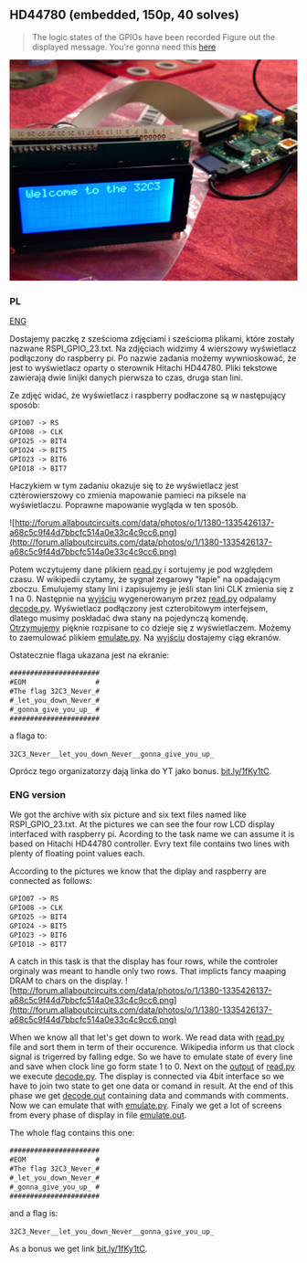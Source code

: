 ## HD44780 (embedded, 150p, 40 solves)

> The logic states of the GPIOs have been recorded Figure out the displayed message. You're gonna need this [here](./hd44780.tgz)

![1.jpg](1.jpg)

### PL
[ENG](#eng-version)

Dostajemy paczkę z sześcioma zdjęciami i sześcioma plikami, które zostały nazwane RSPI_GPIO_23.txt. Na zdjęciach widzimy 4 wierszowy
wyświetlacz podłączony do raspberry pi. Po nazwie zadania możemy wywnioskować, że jest to wyświetlacz oparty o sterownik Hitachi HD44780.
Pliki tekstowe zawierają dwie linijki danych pierwsza to czas, druga stan lini.

Ze zdjęć widać, że wyświetlacz i raspberry podłaczone są w następujący sposób:

```
GPIO07 -> RS
GPIO08 -> CLK
GPIO25 -> BIT4
GPIO24 -> BIT5
GPIO23 -> BIT6
GPIO18 -> BIT7
```

Haczykiem w tym zadaniu okazuje się to że wyświetlacz jest czterowierszowy co zmienia mapowanie pamieci na piksele na wyświetlaczu.
Poprawne mapowanie wygląda w ten sposób.

![http://forum.allaboutcircuits.com/data/photos/o/1/1380-1335426137-a68c5c9f44d7bbcfc514a0e33c4c9cc6.png](http://forum.allaboutcircuits.com/data/photos/o/1/1380-1335426137-a68c5c9f44d7bbcfc514a0e33c4c9cc6.png)

Potem wczytujemy dane plikiem [read.py](./read.py) i sortujemy je pod względem czasu. W wikipedii czytamy, że sygnał zegarowy
"łapie" na opadającym zboczu. Emulujemy stany lini i zapisujemy je jeśli stan lini CLK zmienia się z 1 na 0.
Następnie na [wyjściu](./read.out) wygenerowanym przez [read.py](./read.py) odpalamy [decode.py](./decode.py). Wyświetlacz podłączony jest czterobitowym
interfejsem, dlatego musimy poskładać dwa stany na pojedynczą komendę. [Otrzymujemy](./decode.out) pięknie rozpisane to co dzieje się z wyświetlaczem.
Możemy to zaemulować plikiem [emulate.py](./emulate.py). Na [wyjściu](./emulate.out) dostajemy ciąg ekranów.


Ostatecznie flaga ukazana jest na ekranie:
```
######################
#EOM                 #
#The flag 32C3_Never_#
#_let_you_down_Never_#
#_gonna_give_you_up_ #
######################
```

a flaga to:

`32C3_Never__let_you_down_Never__gonna_give_you_up_`

Oprócz tego organizatorzy dają linka do YT jako bonus. [bit.ly/1fKy1tC](http://bit.ly/1fKy1tC).


### ENG version
We got the archive with six picture and six text files named like RSPI_GPIO_23.txt. At the pictures we can see the four row
LCD display interfaced with raspberry pi. Acording to the task name we can assume it is based on Hitachi HD44780 controller.
Evry text file contains two lines with plenty of floating point values each.

According to the pictures we know that the diplay and raspberry are connected as follows:
```
GPIO07 -> RS
GPIO08 -> CLK
GPIO25 -> BIT4
GPIO24 -> BIT5
GPIO23 -> BIT6
GPIO18 -> BIT7
```

A catch in this task is that the display has four rows, while the controler orginaly was meant to handle only two rows.
That implicts fancy maaping DRAM to chars on the display.
![http://forum.allaboutcircuits.com/data/photos/o/1/1380-1335426137-a68c5c9f44d7bbcfc514a0e33c4c9cc6.png](http://forum.allaboutcircuits.com/data/photos/o/1/1380-1335426137-a68c5c9f44d7bbcfc514a0e33c4c9cc6.png)

When we know all that let's get down to work. We read data with [read.py](./read.py) file and sort them in term of their occurence.
Wikipedia inform us that clock signal is trigerred by falling edge. So we have to emulate state of every line and save when
clock line go form state 1 to 0. Next on the [output](./read.out) of [read.py](./read.py) we execute [decode.py](./decode.py).
The display is connected via 4bit interface so we have to join two state to get one data or comand in result. At the end of
this phase we get [decode.out](./decode.out) containing data and commands with comments. Now we can emulate that with
[emulate.py](./emulate.py). Finaly we get a lot of screens from every phase of display in file [emulate.out](./emulate.out).

The whole flag contains this one:

```
######################
#EOM                 #
#The flag 32C3_Never_#
#_let_you_down_Never_#
#_gonna_give_you_up_ #
######################
```

and a flag is:

`32C3_Never__let_you_down_Never__gonna_give_you_up_`

As a bonus we get link [bit.ly/1fKy1tC](http://bit.ly/1fKy1tC).
